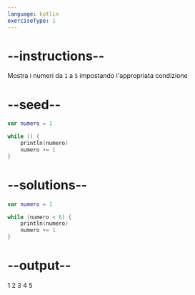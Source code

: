 ```yaml
---
language: kotlin
exerciseType: 1
---
```


# --instructions--

Mostra i numeri da `1` a `5` impostando l'appropriata condizione

# --seed--

```kotlin
var numero = 1

while () {
    println(numero)
    numero += 1
}
```

# --solutions--

```kotlin
var numero = 1

while (numero < 6) {
    println(numero)
    numero += 1
}
```

# --output--

1
2
3
4
5
